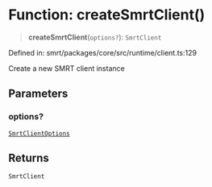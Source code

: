 # Function: createSmrtClient()

> **createSmrtClient**(`options?`): `SmrtClient`

Defined in: smrt/packages/core/src/runtime/client.ts:129

Create a new SMRT client instance

## Parameters

### options?

[`SmrtClientOptions`](../interfaces/SmrtClientOptions.md)

## Returns

`SmrtClient`
